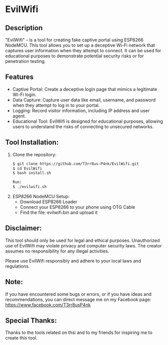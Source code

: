 # EvilWifi

## Description
"EvilWifi" - is a tool for creating fake captive portal using ESP8266 NodeMCU. This tool allows you to set up a deceptive Wi-Fi network that captures user information when they attempt to connect. It can be used for educational purposes to demonstrate potential security risks or for penetration testing.

## Features
- Captive Portal: Create a deceptive login page that mimics a legitimate Wi-Fi login.
- Data Capture: Capture user data like email, username, and password when they attempt to log in to your portal.
- Logging: Record visitor information, including IP address and user agent.
- Educational Tool: EvilWifi is designed for educational purposes, allowing users to understand the risks of connecting to unsecured networks.

## Tool Installation:
1. Clone the repository:
   ```bash
   $ git clone https://github.com/T3rr8us-P4nk/EvilWifi.git
   $ cd EvilWifi
   $ bash install.sh

   Run:
   $ ./evilwifi.sh

2. ESP8266 NodeMCU Setup:
   - Download ESP8266 Loader
   - Connect your ESP8266 to your phone using OTG Cable
   - Find the file: evilwifi.bin and upload it

## Disclaimer:
This tool should only be used for legal and ethical purposes. Unauthorized use of EvilWifi may violate privacy and computer security laws. The creator assumes no responsibility for any illegal activities.

Please use EvilWifi responsibly and adhere to your local laws and regulations.

## Note:
If you have encountered some bugs or errors, or if you have ideas and recommendations, you can direct message me on my Facebook page: https://www.facebook.com/T3rr8usP4nk

## Special Thanks:
Thanks to the tools related on thsi and to my friends for inspiring me to create this tool.
